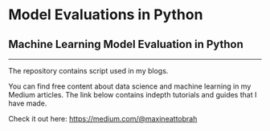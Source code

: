 # Model Evaluations in Python

## Machine Learning Model Evaluation in Python

***

The repository contains script used in my blogs. 

You can find free content about data science and machine learning in my Medium articles. The link below contains indepth tutorials and guides that I have made.

Check it out here: https://medium.com/@maxineattobrah

